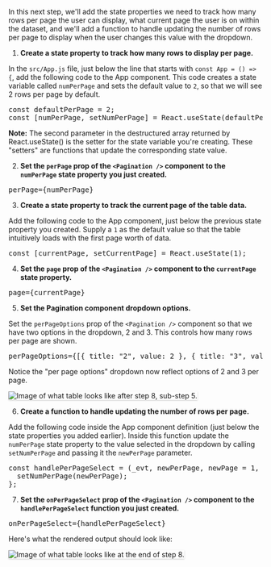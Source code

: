 In this next step, we'll add the state properties we need to track how many rows per page the user can display, what current page the user is on within the dataset, and we'll add a function to handle updating the number of rows per page to display when the user changes this value with the dropdown.

1) <strong>Create a state property to track how many rows to display per page.</strong>

In the `src/App.js` file, just below the line that starts with `const App = () => {`, add the following code to the App component. This code creates a state variable called `numPerPage` and sets the default value to `2`, so that we will see 2 rows per page by default.

<pre class="file">
const defaultPerPage = 2;
const [numPerPage, setNumPerPage] = React.useState(defaultPerPage);
</pre>

<strong>Note:</strong> The second parameter in the destructured array returned by React.useState() is the setter for the state variable you're creating. These "setters" are functions that update the corresponding state value.

2) <strong>Set the `perPage` prop of the `<Pagination />` component to the `numPerPage` state property you just created.</strong>

<pre class="file">
perPage={numPerPage}
</pre>

3) <strong>Create a state property to track the current page of the table data.</strong>

Add the following code to the App component, just below the previous state property you created. Supply a `1` as the default value so that the table intuitively loads with the first page worth of data.

<pre class="file">
const [currentPage, setCurrentPage] = React.useState(1);
</pre>

4) <strong>Set the `page` prop of the `<Pagination />` component to the `currentPage` state property.</strong>

<pre class="file">
page={currentPage}
</pre>

5) <strong>Set the Pagination component dropdown options.</strong>

Set the `perPageOptions` prop of the `<Pagination />` component so that we have two options in the dropdown, 2 and 3. This controls how many rows per page are shown.

<pre class="file">
perPageOptions={[{ title: "2", value: 2 }, { title: "3", value: 3 }]}
</pre>

Notice the "per page options" dropdown now reflect options of 2 and 3 per page.

<img src="table-intro/assets/step-8-perPageOptions-complete.png" alt="Image of what table looks like after step 8, sub-step 5." style="box-shadow: rgba(3, 3, 3, 0.2) 0px 1.25px 2.5px 0px;" />

6) <strong>Create a function to handle updating the number of rows per page.</strong>

Add the following code inside the App component definition (just below the state properties you added earlier). Inside this function update the `numPerPage` state property to the value selected in the dropdown by calling `setNumPerPage` and passing it the `newPerPage` parameter.

<pre class="file">
const handlePerPageSelect = (_evt, newPerPage, newPage = 1, startIdx, endIdx) => {
  setNumPerPage(newPerPage);
};
</pre>

7) <strong>Set the `onPerPageSelect` prop of the `<Pagination />` component to the `handlePerPageSelect` function you just created.</strong>

<pre class="file">
onPerPageSelect={handlePerPageSelect}
</pre>

Here's what the rendered output should look like:

<img src="table-intro/assets/step-8-complete.png" alt="Image of what table looks like at the end of step 8." style="box-shadow: rgba(3, 3, 3, 0.2) 0px 1.25px 2.5px 0px;" />
